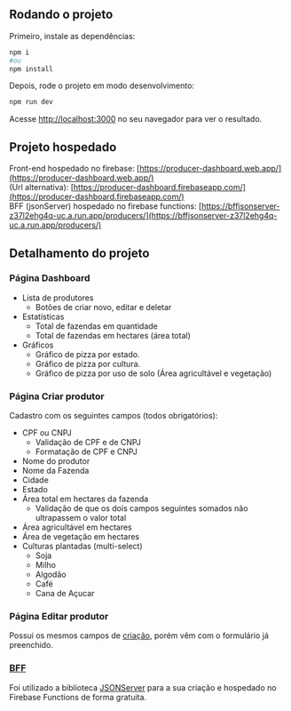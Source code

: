 ## Rodando o projeto

Primeiro, instale as dependências:

```bash
npm i
#ou
npm install
```

Depois, rode o projeto em modo desenvolvimento:

```bash
npm run dev
```

Acesse [http://localhost:3000](http://localhost:3000) no seu navegador para ver o resultado.

## Projeto hospedado
Front-end hospedado no firebase: [https://producer-dashboard.web.app/](https://producer-dashboard.web.app/)<br>
(Url alternativa): [https://producer-dashboard.firebaseapp.com/](https://producer-dashboard.firebaseapp.com/)<br>
BFF (jsonServer) hospedado no firebase functions: [https://bffjsonserver-z37l2ehg4q-uc.a.run.app/producers/](https://bffjsonserver-z37l2ehg4q-uc.a.run.app/producers/)

## Detalhamento do projeto

### Página Dashboard
- Lista de produtores 
  - Botões de criar novo, editar e deletar
- Estatísticas 
  - Total de fazendas em quantidade
  - Total de fazendas em hectares (área total)
- Gráficos
  - Gráfico de pizza por estado.
  - Gráfico de pizza por cultura.
  - Gráfico de pizza por uso de solo (Área agricultável e vegetação)  

### Página Criar produtor
 Cadastro com os seguintes campos (todos obrigatórios):
  - CPF ou CNPJ
    - Validação de CPF e de CNPJ
    - Formatação de CPF e CNPJ
  - Nome do produtor
  - Nome da Fazenda
  - Cidade
  - Estado
  - Área total em hectares da fazenda
    - Validação de que os dois campos seguintes somados não ultrapassem o valor total
  - Área agricultável em hectares
  - Área de vegetação em hectares
  - Culturas plantadas (multi-select)
    - Soja
    - Milho
    - Algodão
    - Café
    - Cana de Açucar

### Página Editar produtor
Possui os mesmos campos de [criação](#Criar-produtor), porém vêm com o formulário já preenchido.

### [BFF](/functions)
Foi utilizado a biblioteca [JSONServer](https://www.npmjs.com/package/json-server) para a sua criação e hospedado no Firebase Functions de forma gratuita.
